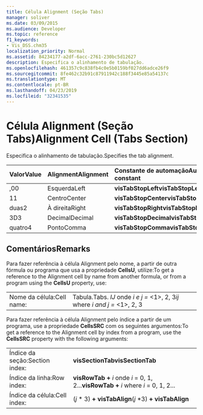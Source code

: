 ```yaml
---
title: Célula Alignment (Seção Tabs)
manager: soliver
ms.date: 03/09/2015
ms.audience: Developer
ms.topic: reference
f1_keywords:
- Vis_DSS.chm35
localization_priority: Normal
ms.assetid: 84234177-a2df-6acc-2761-230bc5d12627
description: Especifica o alinhamento de tabulação.
ms.openlocfilehash: 461357c9c838fb4c0e5b0159bf027dd6adce26f9
ms.sourcegitcommit: 8fe462c32b91c87911942c188f3445e85a54137c
ms.translationtype: MT
ms.contentlocale: pt-BR
ms.lasthandoff: 04/23/2019
ms.locfileid: "32341535"
---
```

# <a name="alignment-cell-tabs-section"></a><span data-ttu-id="df653-103">Célula Alignment (Seção Tabs)</span><span class="sxs-lookup"><span data-stu-id="df653-103">Alignment Cell (Tabs Section)</span></span>

<span data-ttu-id="df653-104">Especifica o alinhamento de tabulação.</span><span class="sxs-lookup"><span data-stu-id="df653-104">Specifies the tab alignment.</span></span>
  
|<span data-ttu-id="df653-105">**Valor**</span><span class="sxs-lookup"><span data-stu-id="df653-105">**Value**</span></span>|<span data-ttu-id="df653-106">**Alignment**</span><span class="sxs-lookup"><span data-stu-id="df653-106">**Alignment**</span></span>|<span data-ttu-id="df653-107">**Constante de automação**</span><span class="sxs-lookup"><span data-stu-id="df653-107">**Automation constant**</span></span>|
|:-----|:-----|:-----|
| <span data-ttu-id="df653-108">,0</span><span class="sxs-lookup"><span data-stu-id="df653-108">0</span></span>  <br/> | <span data-ttu-id="df653-109">Esquerda</span><span class="sxs-lookup"><span data-stu-id="df653-109">Left</span></span>  <br/> |<span data-ttu-id="df653-110">**visTabStopLeft**</span><span class="sxs-lookup"><span data-stu-id="df653-110">**visTabStopLeft**</span></span> <br/> |
| <span data-ttu-id="df653-111">1</span><span class="sxs-lookup"><span data-stu-id="df653-111">1</span></span>  <br/> | <span data-ttu-id="df653-112">Centro</span><span class="sxs-lookup"><span data-stu-id="df653-112">Center</span></span>  <br/> |<span data-ttu-id="df653-113">**visTabStopCenter**</span><span class="sxs-lookup"><span data-stu-id="df653-113">**visTabStopCenter**</span></span> <br/> |
| <span data-ttu-id="df653-114">duas</span><span class="sxs-lookup"><span data-stu-id="df653-114">2</span></span>  <br/> | <span data-ttu-id="df653-115">À direita</span><span class="sxs-lookup"><span data-stu-id="df653-115">Right</span></span>  <br/> |<span data-ttu-id="df653-116">**visTabStopRight**</span><span class="sxs-lookup"><span data-stu-id="df653-116">**visTabStopRight**</span></span> <br/> |
| <span data-ttu-id="df653-117">3D</span><span class="sxs-lookup"><span data-stu-id="df653-117">3</span></span>  <br/> | <span data-ttu-id="df653-118">Decimal</span><span class="sxs-lookup"><span data-stu-id="df653-118">Decimal</span></span>  <br/> |<span data-ttu-id="df653-119">**visTabStopDecimal**</span><span class="sxs-lookup"><span data-stu-id="df653-119">**visTabStopDecimal**</span></span> <br/> |
| <span data-ttu-id="df653-120">quatro</span><span class="sxs-lookup"><span data-stu-id="df653-120">4</span></span>  <br/> | <span data-ttu-id="df653-121">Ponto</span><span class="sxs-lookup"><span data-stu-id="df653-121">Comma</span></span>  <br/> |<span data-ttu-id="df653-122">**visTabStopComma**</span><span class="sxs-lookup"><span data-stu-id="df653-122">**visTabStopComma**</span></span> <br/> |
   
## <a name="remarks"></a><span data-ttu-id="df653-123">Comentários</span><span class="sxs-lookup"><span data-stu-id="df653-123">Remarks</span></span>

<span data-ttu-id="df653-124">Para fazer referência à célula Alignment pelo nome, a partir de outra fórmula ou programa que usa a propriedade **CellsU**, utilize:</span><span class="sxs-lookup"><span data-stu-id="df653-124">To get a reference to the Alignment cell by name from another formula, or from a program using the **CellsU** property, use:</span></span> 
  
|||
|:-----|:-----|
| <span data-ttu-id="df653-125">Nome da célula:</span><span class="sxs-lookup"><span data-stu-id="df653-125">Cell name:</span></span>  <br/> | <span data-ttu-id="df653-126">Tabula.</span><span class="sxs-lookup"><span data-stu-id="df653-126">Tabs.</span></span>  <span data-ttu-id="df653-127">*IJ* onde *i e j =* <1>, 2, 3</span><span class="sxs-lookup"><span data-stu-id="df653-127">*ij*            where  *i and j =*  <1>, 2, 3</span></span>  <br/> |
   
<span data-ttu-id="df653-128">Para fazer referência à célula Alignment pelo índice a partir de um programa, use a propriedade **CellsSRC** com os seguintes argumentos:</span><span class="sxs-lookup"><span data-stu-id="df653-128">To get a reference to the Alignment cell by index from a program, use the **CellsSRC** property with the following arguments:</span></span> 
  
|||
|:-----|:-----|
| <span data-ttu-id="df653-129">Índice da seção:</span><span class="sxs-lookup"><span data-stu-id="df653-129">Section index:</span></span>  <br/> |<span data-ttu-id="df653-130">**visSectionTab**</span><span class="sxs-lookup"><span data-stu-id="df653-130">**visSectionTab**</span></span> <br/> |
| <span data-ttu-id="df653-131">Índice da linha:</span><span class="sxs-lookup"><span data-stu-id="df653-131">Row index:</span></span>  <br/> |<span data-ttu-id="df653-132">**visRowTab +** *i* onde *i* = 0, 1, 2...</span><span class="sxs-lookup"><span data-stu-id="df653-132">**visRowTab +** *i*            where  *i*  = 0, 1, 2...</span></span>  <br/> |
| <span data-ttu-id="df653-133">Índice da célula:</span><span class="sxs-lookup"><span data-stu-id="df653-133">Cell index:</span></span>  <br/> | <span data-ttu-id="df653-134">(*j* \* 3) **+ visTabAlign**</span><span class="sxs-lookup"><span data-stu-id="df653-134">(*j*  \*3) **+ visTabAlign**</span></span> <br/> |
   


